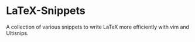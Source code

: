 # LaTeX-Snippets
A collection of various snippets to write LaTeX more efficiently with vim and Ultisnips.

